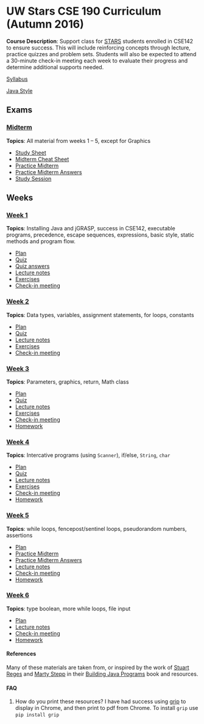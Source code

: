 # UW Stars CSE 190 Curriculum (Autumn 2016)

__Course Description__: Support class for [STARS](https://www.engr.washington.edu/current/stars) students enrolled in CSE142 to ensure success. This will include reinforcing concepts through lecture, practice quizzes and problem sets. Students will also be expected to attend a 30-minute check-in meeting each week to evaluate their progress and determine additional supports needed.

[Syllabus](syllabus.md)

[Java Style](style.md)

## Exams
### [Midterm](midterm)
__Topics__: All material from weeks 1 – 5, except for Graphics
* [Study Sheet](midterm/study-sheet.md)
* [Midterm Cheat Sheet](midterm/midterm-cheat-sheet.md)
* [Practice Midterm](midterm/practice-midterm.md)
* [Practice Midterm Answers](midterm/practice-midterm-answers.md)
* [Study Session](midterm/study-session)

## Weeks
### [Week 1](week1)
__Topics__: Installing Java and jGRASP, success in CSE142, executable programs, precedence, escape sequences, expressions, basic style, static methods and program flow.
* [Plan](week1/plan.md)
* [Quiz](week1/quiz.md)
* [Quiz answers](week1/quiz-answers.md)
* [Lecture notes](week1/lecture-notes.md)
* [Exercises](week1/exercises.md)
* [Check-in meeting](week1/check-in-meeting.md)

### [Week 2](week2)
__Topics__: Data types, variables, assignment statements, for loops, constants
* [Plan](week2/plan.md)
* [Quiz](week2/quiz.md)
* [Lecture notes](week2/lecture-notes.md)
* [Exercises](week2/exercises.md)
* [Check-in meeting](week2/check-in-meeting.md)

### [Week 3](week3)
__Topics__: Parameters, graphics, return, Math class
* [Plan](week3/plan.md)
* [Quiz](week3/quiz.md)
* [Lecture notes](week3/lecture-notes.md)
* [Exercises](week3/exercises.md)
* [Check-in meeting](week3/check-in-meeting.md)
* [Homework](week3/homework.md)

### [Week 4](week4)
__Topics__: Intercative programs (using `Scanner`), if/else, `String`, `char`
* [Plan](week4/plan.md)
* [Quiz](week4/quiz.md)
* [Lecture notes](week4/lecture-notes.md)
* [Exercises](week4/exercises.md)
* [Check-in meeting](week4/check-in-meeting.md)
* [Homework](week4/homework.md)

### [Week 5](week5)
__Topics__: while loops, fencepost/sentinel loops, pseudorandom numbers, assertions
* [Plan](week5/plan.md)
* [Practice Midterm](midterm/practice-midterm.md)
* [Practice Midterm Answers](midterm/practice-midterm-answers.md)
* [Lecture notes](week5/lecture-notes.md)
* [Check-in meeting](week5/check-in-meeting.md)
* [Homework](week5/homework.md)

### [Week 6](week6)
__Topics__: type boolean, more while loops, file input
* [Plan](week6/plan.md)
* [Lecture notes](week6/lecture-notes.md)
* [Check-in meeting](week6/check-in-meeting.md)
* [Homework](week6/homework.md)

#### References
Many of these materials are taken from, or inspired by the work of [Stuart Reges](https://homes.cs.washington.edu/~reges/) and [Marty Stepp](http://www.martystepp.com/) in their [Building Java Programs](http://www.buildingjavaprograms.com/) book and resources.

#### FAQ
1. How do you print these resources?
  I have had success using [grip](https://github.com/joeyespo/grip) to display in Chrome, and then print to pdf from Chrome. To install `grip` use `pip install grip`
